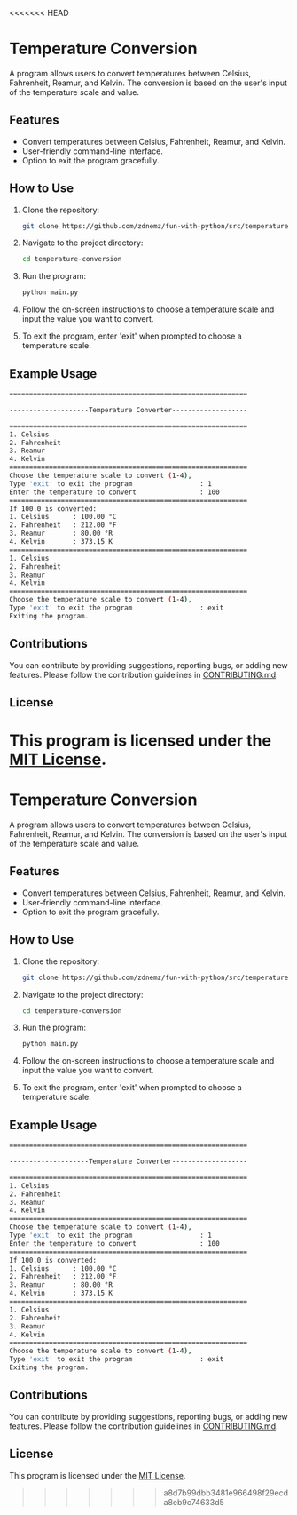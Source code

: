 <<<<<<< HEAD
# Temperature Conversion

A program allows users to convert temperatures between Celsius, Fahrenheit, Reamur, and Kelvin. The conversion is based on the user's input of the temperature scale and value.

## Features

- Convert temperatures between Celsius, Fahrenheit, Reamur, and Kelvin.
- User-friendly command-line interface.
- Option to exit the program gracefully.

## How to Use

1. Clone the repository:

   ```bash
   git clone https://github.com/zdnemz/fun-with-python/src/temperature-conversion.git
   ```

2. Navigate to the project directory:

   ```bash
   cd temperature-conversion
   ```

3. Run the program:

   ```bash
   python main.py
   ```

4. Follow the on-screen instructions to choose a temperature scale and input the value you want to convert.

5. To exit the program, enter 'exit' when prompted to choose a temperature scale.

## Example Usage

```bash
============================================================

--------------------Temperature Converter-------------------

============================================================
1. Celsius
2. Fahrenheit
3. Reamur
4. Kelvin
============================================================
Choose the temperature scale to convert (1-4),
Type 'exit' to exit the program                 : 1
Enter the temperature to convert                : 100
============================================================
If 100.0 is converted:
1. Celsius      : 100.00 °C
2. Fahrenheit   : 212.00 °F
3. Reamur       : 80.00 °R
4. Kelvin       : 373.15 K
============================================================
1. Celsius
2. Fahrenheit
3. Reamur
4. Kelvin
============================================================
Choose the temperature scale to convert (1-4),
Type 'exit' to exit the program                 : exit
Exiting the program.
```

## Contributions

You can contribute by providing suggestions, reporting bugs, or adding new features. Please follow the contribution guidelines in [CONTRIBUTING.md](/CONTRIBUTING.md).

## License

This program is licensed under the [MIT License](/LICENSE).
=======
# Temperature Conversion

A program allows users to convert temperatures between Celsius, Fahrenheit, Reamur, and Kelvin. The conversion is based on the user's input of the temperature scale and value.

## Features

- Convert temperatures between Celsius, Fahrenheit, Reamur, and Kelvin.
- User-friendly command-line interface.
- Option to exit the program gracefully.

## How to Use

1. Clone the repository:

   ```bash
   git clone https://github.com/zdnemz/fun-with-python/src/temperature-conversion.git
   ```

2. Navigate to the project directory:

   ```bash
   cd temperature-conversion
   ```

3. Run the program:

   ```bash
   python main.py
   ```

4. Follow the on-screen instructions to choose a temperature scale and input the value you want to convert.

5. To exit the program, enter 'exit' when prompted to choose a temperature scale.

## Example Usage

```bash
============================================================

--------------------Temperature Converter-------------------

============================================================
1. Celsius
2. Fahrenheit
3. Reamur
4. Kelvin
============================================================
Choose the temperature scale to convert (1-4),
Type 'exit' to exit the program                 : 1
Enter the temperature to convert                : 100
============================================================
If 100.0 is converted:
1. Celsius      : 100.00 °C
2. Fahrenheit   : 212.00 °F
3. Reamur       : 80.00 °R
4. Kelvin       : 373.15 K
============================================================
1. Celsius
2. Fahrenheit
3. Reamur
4. Kelvin
============================================================
Choose the temperature scale to convert (1-4),
Type 'exit' to exit the program                 : exit
Exiting the program.
```

## Contributions

You can contribute by providing suggestions, reporting bugs, or adding new features. Please follow the contribution guidelines in [CONTRIBUTING.md](/CONTRIBUTING.md).

## License

This program is licensed under the [MIT License](/LICENSE).
>>>>>>> a8d7b99dbb3481e966498f29ecda8eb9c74633d5
